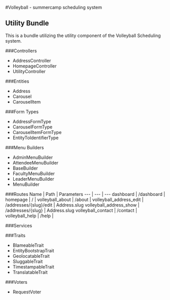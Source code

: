 #Volleyball - summercamp scheduling system
## Utility Bundle
This is a bundle utilizing the utility component of the Volleyball Scheduling system.

###Controllers
- AddressController
- HomepageController
- UtilityController

###Entities
- Address
- Carousel
- CarouselItem

###Form Types
- AddressFormType
- CarouselFormType
- CarouselItemFormType
- EntityToIdentifierType

###Menu Builders
- AdminMenuBuilder
- AttendeeMenuBuilder
- BaseBuilder
- FacultyMenuBuilder
- LeaderMenuBuilder
- MenuBuilder

###Routes
Name | Path | Parameters
--- | --- | ---
dashboard | /dashboard |
homepage | / | 
volleyball_about | /about | 
volleyball_address_edit | /addresses/{slug}/edit | Address.slug
volleyball_address_show | /addresses/{slug} | Address.slug
volleyball_contact | /contact | 
volleyball_help | /help | 

###Services


###Traits
- BlameableTrait
- EntityBootstrapTrait
- GeolocatableTrait
- SluggableTrait
- TimestampableTrait
- TranslatableTrait

###Voters
- RequestVoter